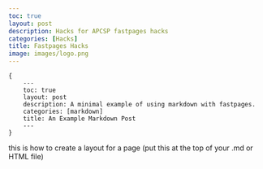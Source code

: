 ```yaml
---
toc: true
layout: post
description: Hacks for APCSP fastpages hacks
categories: [Hacks]
title: Fastpages Hacks
image: images/logo.png
---
```


```
{
    ---
    toc: true
    layout: post
    description: A minimal example of using markdown with fastpages.
    categories: [markdown]
    title: An Example Markdown Post
    ---
}
```
this is how to create a layout for a page (put this at the top of your .md or HTML file)
